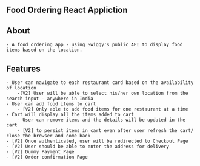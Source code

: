 ## Food Ordering React Appliction

## About

    - A food ordering app - using Swiggy's public API to display food items based on the location.

## Features

    - User can navigate to each restaurant card based on the availability of location
        -[V2] User will be able to select his/her own location from the search input - anywhere in India
    - User can add food items to cart
        - [V2] Only able to add food items for one restaurant at a time
    - Cart will display all the items added to cart
        - User can remove items and the details will be updated in the cart
        - [V2] to persist items in cart even after user refresh the cart/ close the browser and come back
    - [V2] Once authenticated, user will be redirected to Checkout Page
    - [V2] User should be able to enter the address for delivery
    - [V2] Dummy Payment Page
    - [V2] Order confirmation Page
